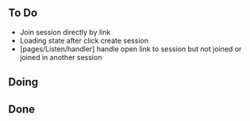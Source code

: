 ## To Do

- Join session directly by link
- Loading state after click create session
- [pages/Listen/handler] handle open link to session but not joined or joined in another session

## Doing


## Done

